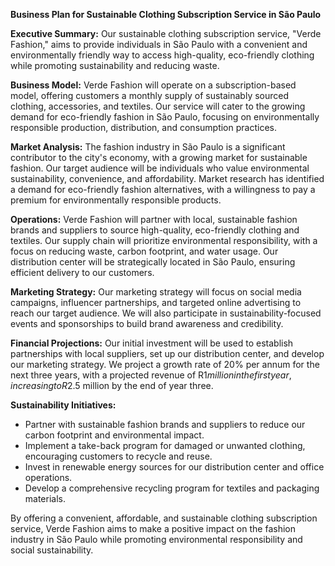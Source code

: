 **Business Plan for Sustainable Clothing Subscription Service in São Paulo**

**Executive Summary:**
Our sustainable clothing subscription service, "Verde Fashion," aims to provide individuals in São Paulo with a convenient and environmentally friendly way to access high-quality, eco-friendly clothing while promoting sustainability and reducing waste.

**Business Model:**
Verde Fashion will operate on a subscription-based model, offering customers a monthly supply of sustainably sourced clothing, accessories, and textiles. Our service will cater to the growing demand for eco-friendly fashion in São Paulo, focusing on environmentally responsible production, distribution, and consumption practices.

**Market Analysis:**
The fashion industry in São Paulo is a significant contributor to the city's economy, with a growing market for sustainable fashion. Our target audience will be individuals who value environmental sustainability, convenience, and affordability. Market research has identified a demand for eco-friendly fashion alternatives, with a willingness to pay a premium for environmentally responsible products.

**Operations:**
Verde Fashion will partner with local, sustainable fashion brands and suppliers to source high-quality, eco-friendly clothing and textiles. Our supply chain will prioritize environmental responsibility, with a focus on reducing waste, carbon footprint, and water usage. Our distribution center will be strategically located in São Paulo, ensuring efficient delivery to our customers.

**Marketing Strategy:**
Our marketing strategy will focus on social media campaigns, influencer partnerships, and targeted online advertising to reach our target audience. We will also participate in sustainability-focused events and sponsorships to build brand awareness and credibility.

**Financial Projections:**
Our initial investment will be used to establish partnerships with local suppliers, set up our distribution center, and develop our marketing strategy. We project a growth rate of 20% per annum for the next three years, with a projected revenue of R$1 million in the first year, increasing to R$2.5 million by the end of year three.

**Sustainability Initiatives:**

* Partner with sustainable fashion brands and suppliers to reduce our carbon footprint and environmental impact.
* Implement a take-back program for damaged or unwanted clothing, encouraging customers to recycle and reuse.
* Invest in renewable energy sources for our distribution center and office operations.
* Develop a comprehensive recycling program for textiles and packaging materials.

By offering a convenient, affordable, and sustainable clothing subscription service, Verde Fashion aims to make a positive impact on the fashion industry in São Paulo while promoting environmental responsibility and social sustainability.